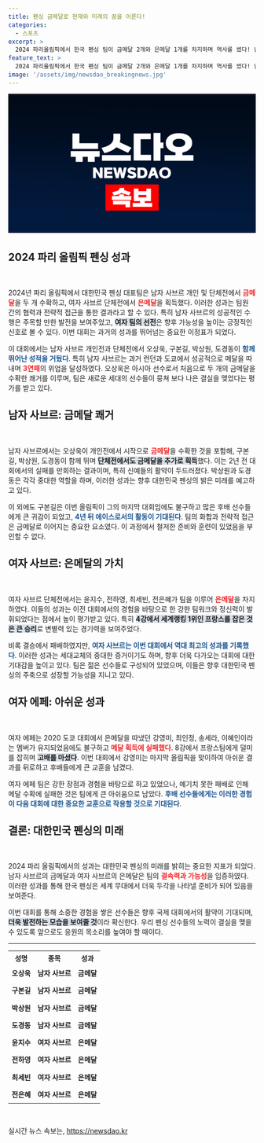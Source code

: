 ```yaml
---
title: 펜싱 금메달로 현재와 미래의 꿈을 이룬다!
categories:
  - 스포츠
excerpt: >
  2024 파리올림픽에서 한국 펜싱 팀이 금메달 2개와 은메달 1개를 차지하며 역사를 썼다! 남자 사브르 단체전 3연패, 여자 사브르 단체전 은메달 소식에 대한 모든 이야기, 클릭으로 확인하세요!
feature_text: >
  2024 파리올림픽에서 한국 펜싱 팀이 금메달 2개와 은메달 1개를 차지하며 역사를 썼다! 남자 사브르 단체전 3연패, 여자 사브르 단체전 은메달 소식에 대한 모든 이야기, 클릭으로 확인하세요!
image: '/assets/img/newsdao_breakingnews.jpg'
---
```


<p><img src="/assets/img/newsdao_breakingnews.jpg" alt="pcversion 속보" /></p>

<h2 data-ke-size="size26">2024 파리 올림픽 펜싱 성과</h2>

<p data-ke-size="size16">&nbsp;</p>

<p data-ke-size="size16">2024년 파리 올림픽에서 대한민국 펜싱 대표팀은 남자 사브르 개인 및 단체전에서 <b><span style="color: #ee2323;">금메달</span></b>을 두 개 수확하고, 여자 사브르 단체전에서 <b><span style="color: #ee2323;">은메달</span></b>을 획득했다. 이러한 성과는 팀원 간의 협력과 전략적 접근을 통한 결과라고 할 수 있다. 특히 남자 사브르의 성공적인 수행은 주목할 만한 발전을 보여주었고, <b><span style="background-color: #21538527;">여자 팀의 선전</span></b>은 향후 가능성을 높이는 긍정적인 신호로 볼 수 있다. 이번 대회는 과거의 성과를 뛰어넘는 중요한 이정표가 되었다.</p>

<p data-ke-size="size16">이 대회에서는 남자 사브르 개인전과 단체전에서 오상욱, 구본길, 박상원, 도경동이 <b><span style="color: #1a5490;">함께 뛰어난 성적을 거뒀다</span></b>. 특히 남자 사브르는 과거 런던과 도쿄에서 성공적으로 메달을 따내며 <b><span style="color: #ee2323;">3연패</span></b>의 위업을 달성하였다. 오상욱은 아시아 선수로서 처음으로 두 개의 금메달을 수확한 쾌거를 이루며, 팀은 새로운 세대의 선수들이 뭉쳐 보다 나은 결실을 맺었다는 평가를 받고 있다.</p>

<h2 data-ke-size="size26">남자 사브르: 금메달 쾌거</h2>

<p data-ke-size="size16">&nbsp;</p>

<p data-ke-size="size16">남자 사브르에서는 오상욱이 개인전에서 시작으로 <b><span style="color: #ee2323;">금메달</span></b>을 수확한 것을 포함해, 구본길, 박상원, 도경동이 함께 뛰며 <b><span style="background-color: #21538527;">단체전에서도 금메달을 추가로 획득</span></b>했다. 이는 2년 전 대회에서의 실패를 만회하는 결과이며, 특히 신예들의 활약이 두드러졌다. 박상원과 도경동은 각각 중대한 역할을 하며, 이러한 성과는 향후 대한민국 펜싱의 밝은 미래를 예고하고 있다.</p>

<p data-ke-size="size16">이 외에도 구본길은 이번 올림픽이 그의 마지막 대회임에도 불구하고 많은 후배 선수들에게 큰 귀감이 되었고, <b><span style="color: #1a5490;">4년 뒤 에이스로서의 활동이 기대된다</span></b>. 팀의 화합과 전략적 접근은 금메달로 이어지는 중요한 요소였다. 이 과정에서 철저한 준비와 훈련이 있었음을 부인할 수 없다.</p>

<h2 data-ke-size="size26">여자 사브르: 은메달의 가치</h2>

<p data-ke-size="size16">&nbsp;</p>

<p data-ke-size="size16">여자 사브르 단체전에서는 윤지수, 전하영, 최세빈, 전은혜가 팀을 이루어 <b><span style="color: #ee2323;">은메달</span></b>을 차지하였다. 이들의 성과는 이전 대회에서의 경험을 바탕으로 한 강한 팀워크와 정신력이 발휘되었다는 점에서 높이 평가받고 있다. 특히 <b><span style="background-color: #21538527;">4강에서 세계랭킹 1위인 프랑스를 잡은 것은 큰 승리</span></b>로 변별력 있는 경기력을 보여주었다.</p>

<p data-ke-size="size16">비록 결승에서 패배하였지만, <b><span style="color: #1a5490;">여자 사브르는 이번 대회에서 역대 최고의 성과를 기록했다</span></b>. 이러한 성과는 세대교체의 중대한 증거이기도 하며, 향후 더욱 다가오는 대회에 대한 기대감을 높이고 있다. 팀은 젊은 선수들로 구성되어 있었으며, 이들은 향후 대한민국 펜싱의 주축으로 성장할 가능성을 지니고 있다.</p>

<h2 data-ke-size="size26">여자 에페: 아쉬운 성과</h2>

<p data-ke-size="size16">&nbsp;</p>

<p data-ke-size="size16">여자 에페는 2020 도쿄 대회에서 은메달을 따냈던 강영미, 최인정, 송세라, 이혜인이라는 멤버가 유지되었음에도 불구하고 <b><span style="color: #ee2323;">메달 획득에 실패했다</span></b>. 8강에서 프랑스팀에게 덜미를 잡히며 <b><span style="background-color: #21538527;">고배를 마셨다</span></b>. 이번 대회에서 강영미는 마지막 올림픽을 맞이하여 아쉬운 결과를 뒤로하고 후배들에게 큰 교훈을 남겼다.</p>

<p data-ke-size="size16">여자 에페 팀은 강한 장점과 경험을 바탕으로 하고 있었으나, 예기치 못한 패배로 인해 메달 수확에 실패한 것은 팀에게 큰 아쉬움으로 남았다. <b><span style="color: #1a5490;">후배 선수들에게는 이러한 경험이 다음 대회에 대한 중요한 교훈으로 작용할 것으로 기대된다</span></b>.</p>

<h2 data-ke-size="size26">결론: 대한민국 펜싱의 미래</h2>

<p data-ke-size="size16">&nbsp;</p>

<p data-ke-size="size16">2024 파리 올림픽에서의 성과는 대한민국 펜싱의 미래를 밝히는 중요한 지표가 되었다. 남자 사브르의 금메달과 여자 사브르의 은메달은 팀의 <b><span style="color: #ee2323;">결속력과 가능성</span></b>을 입증하였다. 이러한 성과를 통해 한국 펜싱은 세계 무대에서 더욱 두각을 나타낼 준비가 되어 있음을 보여준다.</p>

<p data-ke-size="size16">이번 대회를 통해 소중한 경험을 쌓은 선수들은 향후 국제 대회에서의 활약이 기대되며, <b><span style="background-color: #21538527;">더욱 발전하는 모습을 보여줄 것</span></b>이라 확신한다. 우리 펜싱 선수들의 노력이 결실을 맺을 수 있도록 앞으로도 응원의 목소리를 높여야 할 때이다.</p>

<hr>

<table style="width: 100%; border-collapse: collapse;">
    <tr>
        <th style="text-align: center;">성명</th>
        <th style="text-align: center;">종목</th>
        <th style="text-align: center;">성과</th>
    </tr>
    <tr>
        <td style="text-align: center; height: 30px;"><b>오상욱</b></td>
        <td style="text-align: center; height: 30px;"><b>남자 사브르</b></td>
        <td style="text-align: center; height: 30px;"><b>금메달</b></td>
    </tr>
    <tr>
        <td style="text-align: center; height: 30px;"><b>구본길</b></td>
        <td style="text-align: center; height: 30px;"><b>남자 사브르</b></td>
        <td style="text-align: center; height: 30px;"><b>금메달</b></td>
    </tr>
    <tr>
        <td style="text-align: center; height: 30px;"><b>박상원</b></td>
        <td style="text-align: center; height: 30px;"><b>남자 사브르</b></td>
        <td style="text-align: center; height: 30px;"><b>금메달</b></td>
    </tr>
    <tr>
        <td style="text-align: center; height: 30px;"><b>도경동</b></td>
        <td style="text-align: center; height: 30px;"><b>남자 사브르</b></td>
        <td style="text-align: center; height: 30px;"><b>금메달</b></td>
    </tr>
    <tr>
        <td style="text-align: center; height: 30px;"><b>윤지수</b></td>
        <td style="text-align: center; height: 30px;"><b>여자 사브르</b></td>
        <td style="text-align: center; height: 30px;"><b>은메달</b></td>
    </tr>
    <tr>
        <td style="text-align: center; height: 30px;"><b>전하영</b></td>
        <td style="text-align: center; height: 30px;"><b>여자 사브르</b></td>
        <td style="text-align: center; height: 30px;"><b>은메달</b></td>
    </tr>
    <tr>
        <td style="text-align: center; height: 30px;"><b>최세빈</b></td>
        <td style="text-align: center; height: 30px;"><b>여자 사브르</b></td>
        <td style="text-align: center; height: 30px;"><b>은메달</b></td>
    </tr>
    <tr>
        <td style="text-align: center; height: 30px;"><b>전은혜</b></td>
        <td style="text-align: center; height: 30px;"><b>여자 사브르</b></td>
        <td style="text-align: center; height: 30px;"><b>은메달</b></td>
    </tr>
</table>

<p data-ke-size="size16">&nbsp;</p>
실시간 뉴스 속보는, <a href="https://newsdao.kr" rel="dofollow">https://newsdao.kr</a>


